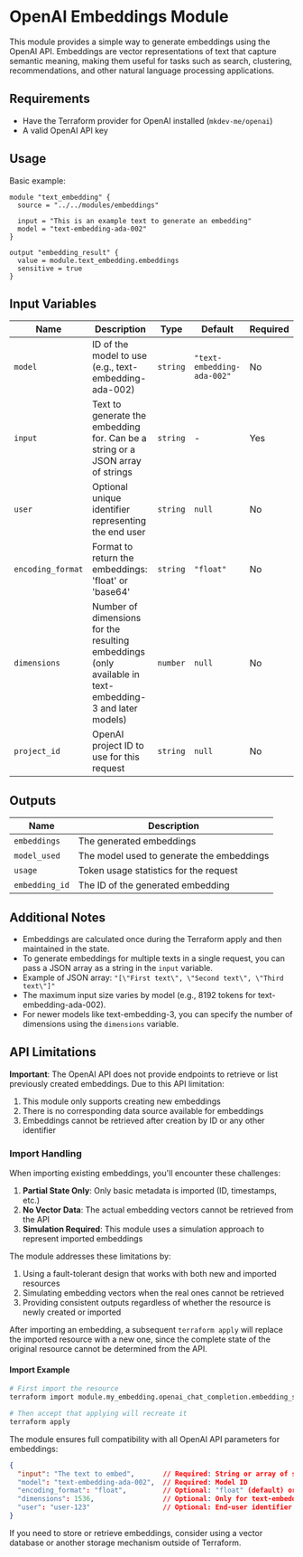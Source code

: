 # OpenAI Embeddings Module

This module provides a simple way to generate embeddings using the OpenAI API. Embeddings are vector representations of text that capture semantic meaning, making them useful for tasks such as search, clustering, recommendations, and other natural language processing applications.

## Requirements

- Have the Terraform provider for OpenAI installed (`mkdev-me/openai`)
- A valid OpenAI API key

## Usage

Basic example:

```hcl
module "text_embedding" {
  source = "../../modules/embeddings"
  
  input = "This is an example text to generate an embedding"
  model = "text-embedding-ada-002"
}

output "embedding_result" {
  value = module.text_embedding.embeddings
  sensitive = true
}
```

## Input Variables

| Name | Description | Type | Default | Required |
|--------|-------------|------|------------------|-----------|
| `model` | ID of the model to use (e.g., text-embedding-ada-002) | `string` | `"text-embedding-ada-002"` | No |
| `input` | Text to generate the embedding for. Can be a string or a JSON array of strings | `string` | - | Yes |
| `user` | Optional unique identifier representing the end user | `string` | `null` | No |
| `encoding_format` | Format to return the embeddings: 'float' or 'base64' | `string` | `"float"` | No |
| `dimensions` | Number of dimensions for the resulting embeddings (only available in text-embedding-3 and later models) | `number` | `null` | No |
| `project_id` | OpenAI project ID to use for this request | `string` | `null` | No |

## Outputs

| Name | Description |
|--------|-------------|
| `embeddings` | The generated embeddings |
| `model_used` | The model used to generate the embeddings |
| `usage` | Token usage statistics for the request |
| `embedding_id` | The ID of the generated embedding |

## Additional Notes

- Embeddings are calculated once during the Terraform apply and then maintained in the state.
- To generate embeddings for multiple texts in a single request, you can pass a JSON array as a string in the `input` variable.
- Example of JSON array: `"[\"First text\", \"Second text\", \"Third text\"]"`
- The maximum input size varies by model (e.g., 8192 tokens for text-embedding-ada-002).
- For newer models like text-embedding-3, you can specify the number of dimensions using the `dimensions` variable.

## API Limitations

**Important**: The OpenAI API does not provide endpoints to retrieve or list previously created embeddings. Due to this API limitation:

1. This module only supports creating new embeddings
2. There is no corresponding data source available for embeddings
3. Embeddings cannot be retrieved after creation by ID or any other identifier

### Import Handling

When importing existing embeddings, you'll encounter these challenges:

1. **Partial State Only**: Only basic metadata is imported (ID, timestamps, etc.)
2. **No Vector Data**: The actual embedding vectors cannot be retrieved from the API
3. **Simulation Required**: This module uses a simulation approach to represent imported embeddings

The module addresses these limitations by:

1. Using a fault-tolerant design that works with both new and imported resources
2. Simulating embedding vectors when the real ones cannot be retrieved
3. Providing consistent outputs regardless of whether the resource is newly created or imported

After importing an embedding, a subsequent `terraform apply` will replace the imported resource with a new one, since the complete state of the original resource cannot be determined from the API.

#### Import Example

```bash
# First import the resource
terraform import module.my_embedding.openai_chat_completion.embedding_simulation chatcmpl-XXXXXXXXXXXXXXXXXXXX

# Then accept that applying will recreate it
terraform apply
```

The module ensures full compatibility with all OpenAI API parameters for embeddings:

```json
{
  "input": "The text to embed",       // Required: String or array of strings
  "model": "text-embedding-ada-002",  // Required: Model ID
  "encoding_format": "float",         // Optional: "float" (default) or "base64"
  "dimensions": 1536,                 // Optional: Only for text-embedding-3+ models
  "user": "user-123"                  // Optional: End-user identifier
}
```

If you need to store or retrieve embeddings, consider using a vector database or another storage mechanism outside of Terraform. 